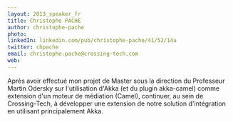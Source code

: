 ```yaml
---
layout: 2013_speaker_fr
title: Christophe PACHE
author: christophe-pache
photo:
linkedIn: linkedin.com/pub/christophe-pache/41/52/14a
twitter: chpache
email: christophe.pache@crossing-tech.com
web:
---
```


Après avoir effectué mon projet de Master sous la direction du Professeur Martin Odersky sur l'utilisation d'Akka (et du plugin akka-camel) comme extension d'un moteur de médiation (Camel), continuer, au sein de Crossing-Tech, à développer une extension de notre solution d'intégration en utilisant principalement Akka.